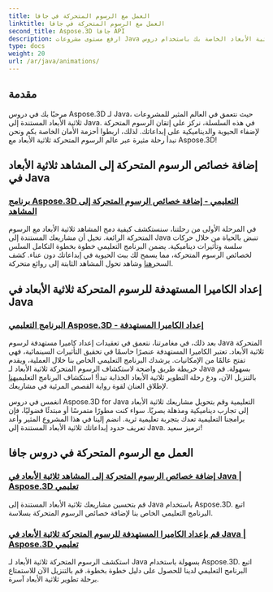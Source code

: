 ```yaml
---
title: العمل مع الرسوم المتحركة في جافا
linktitle: العمل مع الرسوم المتحركة في جافا
second_title: Aspose.3D جافا API
description: ارفع مستوى مشروعات Java ثلاثية الأبعاد الخاصة بك باستخدام دروس Aspose.3D! تعلم كيفية إضافة خصائص الرسوم المتحركة وإعداد الكاميرات المستهدفة بسلاسة للتطوير ثلاثي الأبعاد الجذاب.
type: docs
weight: 20
url: /ar/java/animations/
---
```

## مقدمة

مرحبًا بك في دروس Aspose.3D لـ Java، حيث نتعمق في العالم المثير للمشروعات ثلاثية الأبعاد المستندة إلى Java. في هذه السلسلة، نركز على إتقان الرسوم المتحركة لإضفاء الحيوية والديناميكية على إبداعاتك. لذلك، اربطوا أحزمة الأمان الخاصة بكم ونحن نبدأ رحلة مثيرة عبر عالم الرسوم المتحركة ثلاثية الأبعاد مع Aspose.3D!

## إضافة خصائص الرسوم المتحركة إلى المشاهد ثلاثية الأبعاد في Java

### [برنامج Aspose.3D التعليمي - إضافة خصائص الرسوم المتحركة إلى المشاهد](./add-animation-properties-to-scenes/)

 في المرحلة الأولى من رحلتنا، سنستكشف كيفية دمج المشاهد ثلاثية الأبعاد مع الرسوم المتحركة الرائعة. تخيل أن مشاريعك المستندة إلى Java تنبض بالحياة من خلال حركات سلسة وتأثيرات ديناميكية. يضمن البرنامج التعليمي خطوة بخطوة التكامل السلس لخصائص الرسوم المتحركة، مما يسمح لك ببث الحيوية في إبداعاتك دون عناء. كشف السحر[هنا](./add-animation-properties-to-scenes/) وشاهد تحول المشاهد الثابتة إلى روائع متحركة.

## إعداد الكاميرا المستهدفة للرسوم المتحركة ثلاثية الأبعاد في Java

### [البرنامج التعليمي Aspose.3D - إعداد الكاميرا المستهدفة](./set-up-target-camera/)

بعد ذلك، في مغامرتنا، نتعمق في تعقيدات إعداد كاميرا مستهدفة لرسوم Java المتحركة ثلاثية الأبعاد. تعتبر الكاميرا المستهدفة عنصرًا حاسمًا في تحقيق التأثيرات السينمائية، فهي تفتح عالمًا من الإمكانيات. يرشدك البرنامج التعليمي الخاص بنا خلال العملية، ويقدم خريطة طريق واضحة لاستكشاف الرسوم المتحركة ثلاثية الأبعاد لـ Java بسهولة. قم بالتنزيل الآن، ودع رحلة التطوير ثلاثية الأبعاد الجذابة تبدأ! استكشاف البرنامج التعليمي[هنا](./set-up-target-camera/) لإطلاق العنان لقوة رواية القصص المرئية في مشاريعك.

انغمس في دروس Aspose.3D for Java التعليمية وقم بتحويل مشاريعك ثلاثية الأبعاد إلى تجارب ديناميكية ومذهلة بصريًا. سواء كنت مطورًا متمرسًا أو مبتدئًا فضوليًا، فإن برامجنا التعليمية تعدك بتجربة تعليمية ثرية. انضم إلينا في هذا المشروع المثير وأعد تعريف حدود إبداعاتك ثلاثية الأبعاد المستندة إلى Java. ترميز سعيد!

## العمل مع الرسوم المتحركة في دروس جافا
### [إضافة خصائص الرسوم المتحركة إلى المشاهد ثلاثية الأبعاد في Java | Aspose.3D تعليمي](./add-animation-properties-to-scenes/)
قم بتحسين مشاريعك ثلاثية الأبعاد المستندة إلى Java باستخدام Aspose.3D. اتبع البرنامج التعليمي الخاص بنا لإضافة خصائص الرسوم المتحركة بسلاسة.
### [قم بإعداد الكاميرا المستهدفة للرسوم المتحركة ثلاثية الأبعاد في Java | Aspose.3D تعليمي](./set-up-target-camera/)
استكشف الرسوم المتحركة ثلاثية الأبعاد لـ Java بسهولة باستخدام Aspose.3D. اتبع البرنامج التعليمي لدينا للحصول على دليل خطوة بخطوة. قم بالتنزيل الآن للاستمتاع برحلة تطوير ثلاثية الأبعاد آسرة.